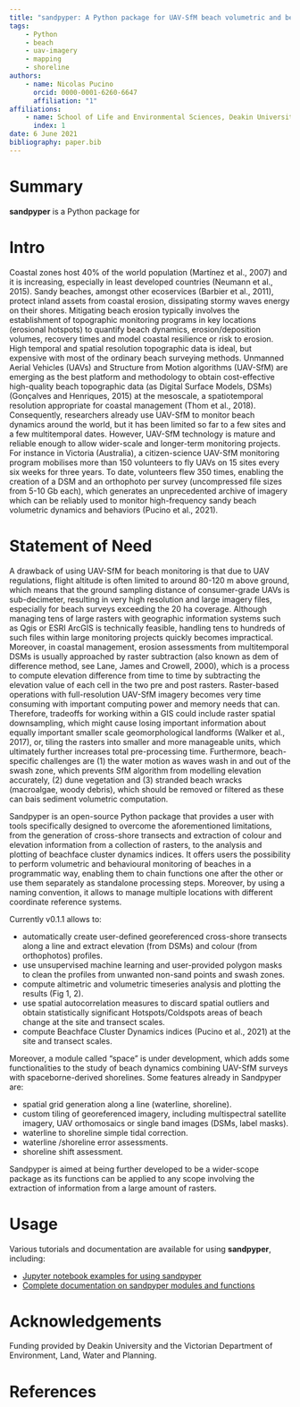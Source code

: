 ```yaml
---
title: "sandpyper: A Python package for UAV-SfM beach volumetric and behavioural analysis"
tags:
    - Python
    - beach
    - uav-imagery
    - mapping
    - shoreline
authors:
    - name: Nicolas Pucino
      orcid: 0000-0001-6260-6647
      affiliation: "1"
affiliations:
    - name: School of Life and Environmental Sciences, Deakin University, Warrnambool, 3280, Australia
      index: 1
date: 6 June 2021
bibliography: paper.bib
---
```


# Summary

**sandpyper** is a Python package for 

# Intro

Coastal zones host 40% of the world population (Martínez et al., 2007)  and it is increasing, especially in least developed countries (Neumann et al., 2015). Sandy beaches, amongst other ecoservices (Barbier et al., 2011), protect inland assets from coastal erosion, dissipating stormy waves energy on their shores. Mitigating beach erosion typically involves the establishment of topographic monitoring programs in key locations (erosional hotspots) to quantify beach dynamics, erosion/deposition volumes, recovery times and model coastal resilience or risk to erosion. High temporal and spatial resolution topographic data is ideal, but expensive with most of the ordinary beach surveying methods.
Unmanned Aerial Vehicles (UAVs) and Structure from Motion algorithms (UAV-SfM) are emerging as the best platform and methodology to obtain cost-effective high-quality beach topographic data (as Digital Surface Models, DSMs) (Gonçalves and Henriques, 2015) at the mesoscale, a spatiotemporal resolution appropriate for coastal management (Thom et al., 2018). Consequently, researchers already use UAV-SfM to monitor beach dynamics around the world, but it has been limited so far to a few sites and a few multitemporal dates. However, UAV-SfM technology is mature and reliable enough to allow wider-scale and longer-term monitoring projects.
For instance in Victoria (Australia), a citizen-science UAV-SfM monitoring program mobilises more than 150 volunteers to fly UAVs on 15 sites every six weeks for three years. To date, volunteers flew 350 times, enabling the creation of a DSM and an orthophoto per survey (uncompressed file sizes from 5-10 Gb each), which generates an unprecedented archive of imagery which can be reliably used to monitor high-frequency sandy beach volumetric dynamics and behaviors (Pucino et al., 2021).

# Statement of Need

A drawback of using UAV-SfM for beach monitoring is that due to UAV regulations, flight altitude is often limited to around 80-120 m above ground, which means that the ground sampling distance of consumer-grade UAVs is sub-decimeter, resulting in very high resolution and large imagery files, especially for beach surveys exceeding the 20 ha coverage. Although managing tens of large rasters with geographic information systems such as Qgis or ESRI ArcGIS is technically feasible, handling tens to hundreds of such files within large monitoring projects quickly becomes impractical.
Moreover, in coastal management, erosion assessments from multitemporal DSMs is usually approached by raster subtraction (also known as dem of difference method, see Lane, James and Crowell, 2000), which is a process to compute elevation difference from time to time by subtracting the elevation value of each cell in the two pre and post rasters. Raster-based operations with full-resolution UAV-SfM imagery becomes very time consuming with important computing power and memory needs that can.
Therefore, tradeoffs for working within a GIS could include raster spatial downsampling, which might cause losing important information about equally important smaller scale geomorphological landforms (Walker et al., 2017), or, tiling the rasters into smaller and more manageable units, which ultimately further increases total pre-processing time.
Furthermore, beach-specific challenges are (1) the water motion as waves wash in and out of the swash zone, which prevents SfM algorithm from modelling elevation accurately, (2) dune vegetation and (3) stranded beach wracks (macroalgae, woody debris), which should be removed or filtered as these can bais sediment volumetric computation.

Sandpyper is an open-source Python package that provides a user with tools specifically designed to overcome the aforementioned limitations, from the generation of cross-shore transects and extraction of colour and elevation information from a collection of rasters, to the analysis and plotting of beachface cluster dynamics indices. It offers users the possibility to perform volumetric and behavioural monitoring of beaches in a programmatic way, enabling them to chain functions one after the other or use them separately as standalone processing steps. Moreover, by using a naming convention, it allows to manage multiple locations with different coordinate reference systems.


Currently v0.1.1 allows to:

* automatically create user-defined georeferenced cross-shore transects along a line and extract elevation (from DSMs) and colour (from orthophotos) profiles.
* use unsupervised machine learning and user-provided polygon masks to clean the profiles from unwanted non-sand points and swash zones.
* compute altimetric and volumetric timeseries analysis and plotting the results (Fig 1, 2).
* use spatial autocorrelation measures to discard spatial outliers and obtain statistically significant Hotspots/Coldspots areas of beach change at the site and transect scales.
* compute Beachface Cluster Dynamics indices (Pucino et al., 2021) at the site and transect scales.

Moreover, a module called “space” is under development, which adds some functionalities to the study of beach dynamics combining UAV-SfM surveys with spaceborne-derived shorelines. Some features already in Sandpyper are:
* spatial grid generation along a line (waterline, shoreline).
* custom tiling of georeferenced imagery, including multispectral satellite imagery, UAV orthomosaics or single band images (DSMs, label masks).
* waterline to shoreline simple tidal correction.
* waterline /shoreline error assessments.
* shoreline shift assessment.

Sandpyper is aimed at being further developed to be a wider-scope package as its functions can be applied to any scope involving the extraction of information from a large amount of rasters.

# Usage

Various tutorials and documentation are available for using **sandpyper**, including:

-   [Jupyter notebook examples for using sandpyper](https://github.com/npucino/sandpyper/tree/master/examples)
-   [Complete documentation on sandpyper modules and functions](https://npucino.github.io/sandpyper/)

# Acknowledgements

Funding provided by Deakin University and the Victorian Department of Environment, Land, Water and Planning.

# References
